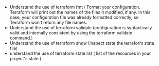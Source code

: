 * Understand the use of terraform fmt ( Format your configuration. Terraform will print out the names of the files it modified, if any. In this case, your configuration file was already formatted correctly, so Terraform won't return any file names.
* Understand the use of terraform validate (configuration is syntactically valid and internally consistent by using the terraform validate command.)
* Understand the use of terraform show (Inspect state the terraform state file)
* understand the use of terraform state list ( list of the resources in your project's state.)


